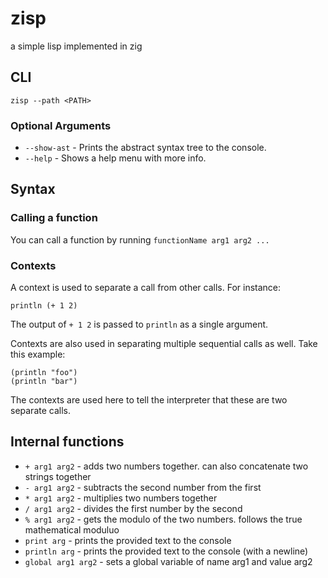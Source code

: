 # zisp
a simple lisp implemented in zig

## CLI
`zisp --path <PATH>`

### Optional Arguments
- `--show-ast` - Prints the abstract syntax tree to the console.
- `--help` - Shows a help menu with more info.

## Syntax

### Calling a function
You can call a function by running `functionName arg1 arg2 ...`

### Contexts
A context is used to separate a call from other calls. For instance:
```
println (+ 1 2)
```

The output of `+ 1 2` is passed to `println` as a single argument.


Contexts are also used in separating multiple sequential calls as well. Take this example:
```
(println "foo")
(println "bar")
```

The contexts are used here to tell the interpreter that these are two separate calls.


## Internal functions
- `+ arg1 arg2` - adds two numbers together. can also concatenate two strings together
- `- arg1 arg2` - subtracts the second number from the first
- `* arg1 arg2` - multiplies two numbers together
- `/ arg1 arg2` - divides the first number by the second
- `% arg1 arg2` - gets the modulo of the two numbers. follows the true mathematical moduluo
- `print arg` - prints the provided text to the console
- `println arg` - prints the provided text to the console (with a newline)
- `global arg1 arg2` - sets a global variable of name arg1 and value arg2